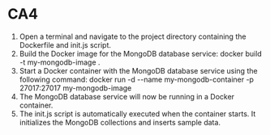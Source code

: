 # CA4

1. Open a terminal and navigate to the project directory containing the Dockerfile and init.js script. 
2. Build the Docker image for the MongoDB database service:
    docker build -t my-mongodb-image .
3. Start a Docker container with the MongoDB database service using the following command:
    docker run -d --name my-mongodb-container -p 27017:27017 my-mongodb-image
4. The MongoDB database service will now be running in a Docker container.
5. The init.js script is automatically executed when the container starts. It initializes the MongoDB collections and inserts sample data.
